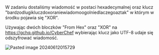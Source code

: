 W zadaniu dostaliśmy wiadomość w postaci hexadecymalnej oraz klucz "bardzodlugikluczdoxoraniewiadomoogolniedlaczegoaztak" w którym w środku pojawia się "XOR".

Używając dwóch bloczków "From Hex" oraz "XOR" na https://gchq.github.io/CyberChef wybierając klucz jako UTF-8 udaje się odszyfrować wiadomość.

![Pasted image 20240612015729](Pasted%20image%2020240612015729.png)